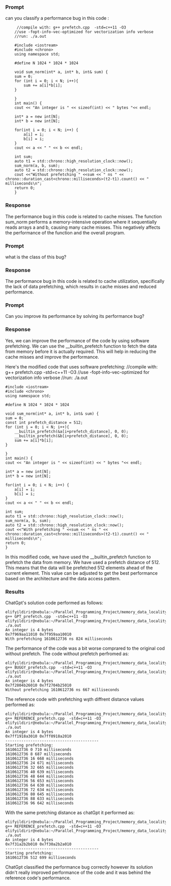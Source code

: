 ### Prompt
can you classify a performance bug in this code :

         //compile with: g++ prefetch.cpp  -std=c++11 -O3 
        //use -fopt-info-vec-optimized for vectorization info verbose
        //run: ./a.out

        #include <iostream>
        #include <chrono>
        using namespace std;

        #define N 1024 * 1024 * 1024

        void sum_norm(int* a, int* b, int& sum) {
        sum = 0;
        for (int i = 0; i < N; i++){
            sum += a[i]*b[i];
        }

        }
        int main() {
        cout << "An integer is " << sizeof(int) << " bytes "<< endl;

        int* a = new int[N];
        int* b = new int[N];
        
        for(int i = 0; i < N; i++) {
            a[i] = i;
            b[i] = i;
        }
        cout << a << " " << b << endl;
        
        int sum;
        auto t1 = std::chrono::high_resolution_clock::now();
        sum_norm(a, b, sum);
        auto t2 = std::chrono::high_resolution_clock::now();
        cout <<"Without prefetching " <<sum << " ns " << chrono::duration_cast<chrono::milliseconds>(t2-t1).count() << " milliseconds\n";
        return 0;
        }

### Response
The performance bug in this code is related to cache misses. The function sum_norm performs a memory-intensive operation where it sequentially reads arrays a and b, causing many cache misses. This negatively affects the performance of the function and the overall program.
### Prompt
what is the class of this bug?
### Response
The performance bug in this code is related to cache utilization, specifically the lack of data prefetching, which results in cache misses and reduced performance.
### Prompt
Can you improve its performance by solving its performance bug?
### Response
Yes, we can improve the performance of the code by using software prefetching. We can use the __builtin_prefetch function to fetch the data from memory before it is actually required. This will help in reducing the cache misses and improve the performance.

Here's the modified code that uses software prefetching:
    //compile with: g++ prefetch.cpp  -std=c++11 -O3 
    //use -fopt-info-vec-optimized for vectorization info verbose
    //run: ./a.out

    #include <iostream>
    #include <chrono>
    using namespace std;

    #define N 1024 * 1024 * 1024

    void sum_norm(int* a, int* b, int& sum) {
    sum = 0;
    const int prefetch_distance = 512;
    for (int i = 0; i < N; i++){
        __builtin_prefetch(&a[i+prefetch_distance], 0, 0);
        __builtin_prefetch(&b[i+prefetch_distance], 0, 0);
        sum += a[i]*b[i];
    }

    }
    int main() {
    cout << "An integer is " << sizeof(int) << " bytes "<< endl;

    int* a = new int[N];
    int* b = new int[N];
    
    for(int i = 0; i < N; i++) {
        a[i] = i;
        b[i] = i;
    }
    cout << a << " " << b << endl;
    
    int sum;
    auto t1 = std::chrono::high_resolution_clock::now();
    sum_norm(a, b, sum);
    auto t2 = std::chrono::high_resolution_clock::now();
    cout <<"With prefetching " <<sum << " ns " << chrono::duration_cast<chrono::milliseconds>(t2-t1).count() << " milliseconds\n";
    return 0;
    }

In this modified code, we have used the __builtin_prefetch function to prefetch the data from memory. We have used a prefetch distance of 512. This means that the data will be prefetched 512 elements ahead of the current element. This value can be adjusted to get the best performance based on the architecture and the data access pattern.
### Results
ChatGpt's solution code performed as follows:

    elifyildirir@nebula:~/Parallel_Programming_Project/memory_data_locality/example3$ g++ GPT_prefetch.cpp  -std=c++11 -O3 
    elifyildirir@nebula:~/Parallel_Programming_Project/memory_data_locality/example3$ ./a.out 
    An integer is 4 bytes 
    0x7f969aa11010 0x7f959aa10010
    With prefetching 1610612736 ns 824 milliseconds
The performance of the code was a bit worse comprared to the original cod without prefetch. The code without prefetch perfromed as:

    elifyildirir@nebula:~/Parallel_Programming_Project/memory_data_locality/example3$ g++ BUGGY_prefetch.cpp  -std=c++11 -O3 
    elifyildirir@nebula:~/Parallel_Programming_Project/memory_data_locality/example3$ ./a.out 
    An integer is 4 bytes 
    0x7f2804b26010 0x7f2704b25010
    Without prefetching 1610612736 ns 667 milliseconds

The reference code with prefetching wşth diffrent distance values performed as:

    elifyildirir@nebula:~/Parallel_Programming_Project/memory_data_locality/example3$ g++ REFERENCE_prefetch.cpp  -std=c++11 -O3 
    elifyildirir@nebula:~/Parallel_Programming_Project/memory_data_locality/example3$ ./a.out 
    An integer is 4 bytes 
    0x7ff1918a3010 0x7ff0918a2010
    -----------------------------------------
    Starting prefetching: 
    1610612736 0 710 milliseconds
    1610612736 8 687 milliseconds
    1610612736 16 668 milliseconds
    1610612736 24 671 milliseconds
    1610612736 32 665 milliseconds
    1610612736 40 639 milliseconds
    1610612736 48 644 milliseconds
    1610612736 56 653 milliseconds
    1610612736 64 630 milliseconds
    1610612736 72 634 milliseconds
    1610612736 80 645 milliseconds
    1610612736 88 633 milliseconds
    1610612736 96 642 milliseconds

With the same pretching distance as chatGpt it performed as:

    elifyildirir@nebula:~/Parallel_Programming_Project/memory_data_locality/example3$ g++ REFERENCE_prefetch.cpp  -std=c++11 -O3 
    elifyildirir@nebula:~/Parallel_Programming_Project/memory_data_locality/example3$ ./a.out 
    An integer is 4 bytes 
    0x7f31a2b2b010 0x7f30a2b2a010
    -----------------------------------------
    Starting prefetching: 
    1610612736 512 699 milliseconds

ChatGpt classified the performance bug correctly however its solution didn't really improved performance of the code and it was behind the reference code's performance.